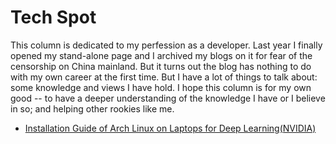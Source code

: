 # Tech Spot

This column is dedicated to my perfession as a developer. Last year I finally opened my stand-alone page and I archived my blogs on it for fear of the censorship on China mainland. But it turns out the blog has nothing to do with my own career at the first time. But I have a lot of things to talk about: some knowledge and views I have hold. I hope this column is for my own good -- to have a deeper understanding of the knowledge I have or I believe in so; and helping other rookies like me.

* [Installation Guide of Arch Linux on Laptops for Deep Learning(NVIDIA)](posts_tech/2019-12-15-12.md)
